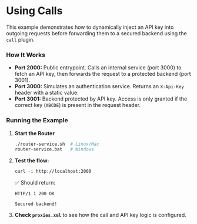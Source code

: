 # Using Calls

This example demonstrates how to dynamically inject an API key into outgoing requests before forwarding them to a secured backend using the `call` plugin.

### **How It Works**

- **Port 2000:** Public entrypoint. Calls an internal service (port 3000) to fetch an API key, then forwards the request to a protected backend (port 3001).
- **Port 3000:** Simulates an authentication service. Returns an `X-Api-Key` header with a static value.
- **Port 3001:** Backend protected by API key. Access is only granted if the correct key (`ABCDE`) is present in the request header.

### **Running the Example**

1. **Start the Router**
   ```sh
   ./router-service.sh  # Linux/Mac  
   router-service.bat   # Windows  
   ```

2. **Test the flow:**
   ```sh
   curl -i http://localhost:2000
   ```

   ✅ Should return:
   ```
   HTTP/1.1 200 OK
 
   Secured backend!
   ```

3. **Check `proxies.xml`** to see how the call and API key logic is configured.